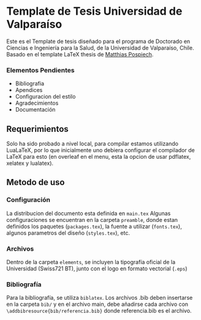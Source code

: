 # Template de Tesis Universidad de Valparaíso

Este es el Template de tesis diseñado para el programa de Doctorado en Ciencias e Ingeniería para la Salud, de la Universidad de Valparaíso, Chile.
Basado en el template LaTeX thesis de [Matthias Pospiech](https://www.matthiaspospiech.de/latex/templates/thesis/).

### Elementos Pendientes
- Bibliografia
- Apendices
- Configuracion del estilo
- Agradecimientos
- Documentación

## Requerimientos
Solo ha sido probado a nivel local, para compilar estamos utilizando LuaLaTeX, por lo que inicialmente uno debiera configurar el compilador de LaTeX para esto (en overleaf en el menu, esta la opcion de usar pdflatex, xelatex y lualatex).

## Metodo de uso
### Configuración
La distribucion del documento esta definida en `main.tex`
Algunas configuraciones se encuentran en la carpeta `preamble`, donde estan definidos los paquetes (`packages.tex`), la fuente a utilizar (`fonts.tex`), algunos parametros del diseño (`styles.tex`), etc.

### Archivos
Dentro de la carpeta `elements`, se incluyen la tipografía oficial de la Universidad (Swiss721 BT), junto con el logo en formato vectorial (`.eps`)

### Bibliografía
Para la bibliografía, se utiliza `biblatex`. Los archivos .bib deben insertarse en la carpeta `bib/` y en el archivo main, debe añadirse cada archivo con `\addbibresource{bib/referencia.bib}` donde referencia.bib es el archivo.

